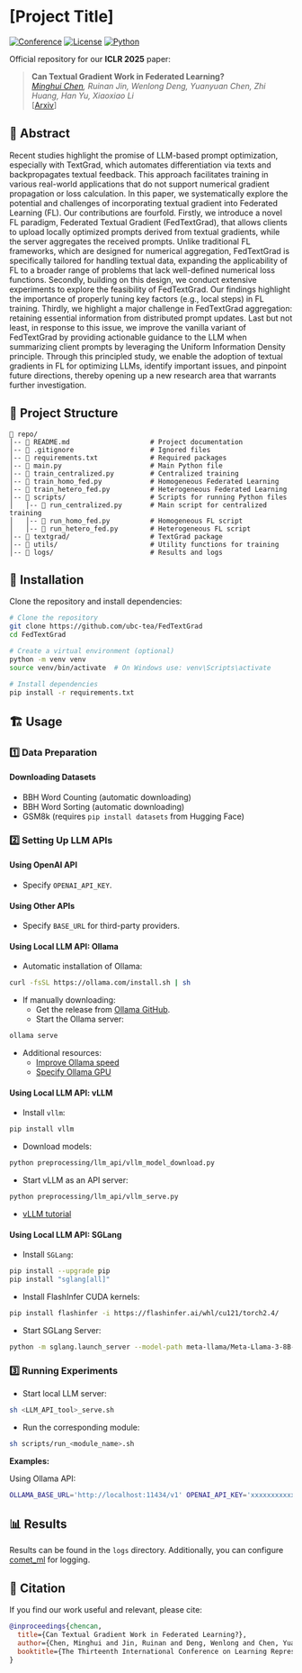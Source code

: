 # [Project Title]

[![Conference](https://img.shields.io/badge/ICLR-2025-blue.svg)](https://iclr.cc/)
[![License](https://img.shields.io/badge/license-MIT-green.svg)](LICENSE)
[![Python](https://img.shields.io/badge/python-3.8%2B-blue.svg)](https://www.python.org/)

Official repository for our **ICLR 2025** paper:

> **Can Textual Gradient Work in Federated Learning?**  
> *[Minghui Chen](https://chenminghui.com), Ruinan Jin, Wenlong Deng, Yuanyuan Chen, Zhi Huang, Han Yu, Xiaoxiao Li*  
> [[Arxiv](https://arxiv.org/abs/2502.19980)]  

## 📌 Abstract

Recent studies highlight the promise of LLM-based prompt optimization, especially with TextGrad, which automates differentiation via texts and backpropagates textual feedback. This approach facilitates training in various real-world applications that do not support numerical gradient propagation or loss calculation. In this paper, we systematically explore the potential and challenges of incorporating textual gradient into Federated Learning (FL). Our contributions are fourfold. Firstly, we introduce a novel FL paradigm, Federated Textual Gradient (FedTextGrad), that allows clients to upload locally optimized prompts derived from textual gradients, while the server aggregates the received prompts. Unlike traditional FL frameworks, which are designed for numerical aggregation, FedTextGrad is specifically tailored for handling textual data, expanding the applicability of FL to a broader range of problems that lack well-defined numerical loss functions. Secondly, building on this design, we conduct extensive experiments to explore the feasibility of FedTextGrad. Our findings highlight the importance of properly tuning key factors (e.g., local steps) in FL training. Thirdly, we highlight a major challenge in FedTextGrad aggregation: retaining essential information from distributed prompt updates. Last but not least, in response to this issue, we improve the vanilla variant of FedTextGrad by providing actionable guidance to the LLM when summarizing client prompts by leveraging the Uniform Information Density principle. Through this principled study, we enable the adoption of textual gradients in FL for optimizing LLMs, identify important issues, and pinpoint future directions, thereby opening up a new research area that warrants further investigation.

## 📂 Project Structure

```
📁 repo/
│-- 📜 README.md                    # Project documentation
│-- 📜 .gitignore                   # Ignored files
│-- 📜 requirements.txt             # Required packages
│-- 📜 main.py                      # Main Python file
│-- 📜 train_centralized.py         # Centralized training
│-- 📜 train_homo_fed.py            # Homogeneous Federated Learning
│-- 📜 train_hetero_fed.py          # Heterogeneous Federated Learning
│-- 📂 scripts/                     # Scripts for running Python files
│   │-- 📜 run_centralized.py       # Main script for centralized training
│   │-- 📜 run_homo_fed.py          # Homogeneous FL script
│   │-- 📜 run_hetero_fed.py        # Heterogeneous FL script
│-- 📂 textgrad/                    # TextGrad package
│-- 📂 utils/                       # Utility functions for training
│-- 📂 logs/                        # Results and logs
```

## 🚀 Installation

Clone the repository and install dependencies:

```bash
# Clone the repository
git clone https://github.com/ubc-tea/FedTextGrad
cd FedTextGrad

# Create a virtual environment (optional)
python -m venv venv
source venv/bin/activate  # On Windows use: venv\Scripts\activate

# Install dependencies
pip install -r requirements.txt
```

## 🏗️ Usage

### 1️⃣ Data Preparation

#### Downloading Datasets
- BBH Word Counting (automatic downloading)
- BBH Word Sorting (automatic downloading)
- GSM8k (requires `pip install datasets` from Hugging Face)

### 2️⃣ Setting Up LLM APIs

#### Using OpenAI API
- Specify `OPENAI_API_KEY`.

#### Using Other APIs
- Specify `BASE_URL` for third-party providers.

#### Using Local LLM API: Ollama
- Automatic installation of Ollama:

```bash
curl -fsSL https://ollama.com/install.sh | sh
```

- If manually downloading:
  - Get the release from [Ollama GitHub](https://github.com/ollama/ollama/releases).
  - Start the Ollama server:

```bash
ollama serve
```

- Additional resources:
  - [Improve Ollama speed](https://anakin.ai/blog/how-to-make-ollama-faster/)
  - [Specify Ollama GPU](https://gist.github.com/pykeras/0b1e32b92b87cdce1f7195ea3409105c)

#### Using Local LLM API: vLLM

- Install `vllm`:

```bash
pip install vllm
```

- Download models:

```bash
python preprocessing/llm_api/vllm_model_download.py
```

- Start vLLM as an API server:

```bash
python preprocessing/llm_api/vllm_serve.py
```

- [vLLM tutorial](https://ploomber.io/blog/vllm-deploy/)

#### Using Local LLM API: SGLang

- Install `SGLang`:

```bash
pip install --upgrade pip
pip install "sglang[all]"
```

- Install FlashInfer CUDA kernels:

```bash
pip install flashinfer -i https://flashinfer.ai/whl/cu121/torch2.4/
```

- Start SGLang Server:

```bash
python -m sglang.launch_server --model-path meta-llama/Meta-Llama-3-8B-Instruct --port 30000
```

### 3️⃣ Running Experiments

- Start local LLM server:

```bash
sh <LLM_API_tool>_serve.sh
```

- Run the corresponding module:

```bash
sh scripts/run_<module_name>.sh
```

**Examples:**

Using Ollama API:
```bash
OLLAMA_BASE_URL='http://localhost:11434/v1' OPENAI_API_KEY='xxxxxxxxxxxxxxxx' python main.py --evaluation_engine ollama-llama3.1 --test_engine ollama-llama3.1 --task BBH_object_counting --module train_centralized
```

## 📊 Results

Results can be found in the `logs` directory. Additionally, you can configure [comet_ml](https://www.comet.com/site/) for logging.

## 📜 Citation

If you find our work useful and relevant, please cite:

```bibtex
@inproceedings{chencan,
  title={Can Textual Gradient Work in Federated Learning?},
  author={Chen, Minghui and Jin, Ruinan and Deng, Wenlong and Chen, Yuanyuan and Huang, Zhi and Yu, Han and Li, Xiaoxiao},
  booktitle={The Thirteenth International Conference on Learning Representations}
}
```
